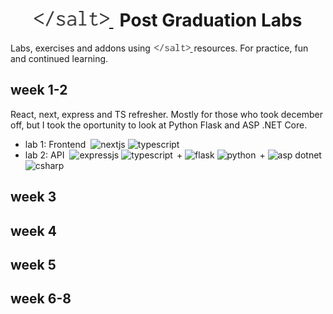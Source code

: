 <h1 align="center">  
  <a href="https://www.salt.dev/">
    <img src="./saltlogo.svg"/ height="25">
  </a> 
  <span style="margin-left: 10px;">Post Graduation Labs<span>
</h1>

<p>Labs, exercises and addons using 
  <a href="https://www.salt.dev/" style="padding-left: 2px; margin-right: 2px;">
    <img src="./saltlogo.svg"/ height="12">
  </a>
  resources. For practice, fun and continued learning.
</p>

## week 1-2
React, next, express and TS refresher. Mostly for those who took december off, but I took the oportunity to look at Python Flask and ASP .NET Core.

* <a style="margin-right: 4px;" hrf="https://github.com/Gullbra/salt-PGP/tree/main/week_1-lab_1%20addons-ts-lab-reactBasics-main">lab 1: Frontend</a> 
  <img src="https://skillicons.dev/icons?i=next" alt="nextjs" title="NextJS" width="12" height="12"/>
  <img src="https://skillicons.dev/icons?i=ts" alt="typescript" title="TypeScript" width="12" height="12"/>
* <a style="margin-right: 4px;" hrf="https://github.com/Gullbra/salt-PGP/tree/main/week_1-lab_1%20addons-ts-lab-reactBasics-main">lab 2: API</a>
  <img src="https://skillicons.dev/icons?i=express" alt="expressjs" title="ExpressJS" width="12" height="12"/>
    <img style="margin-right: 2px;" src="https://skillicons.dev/icons?i=ts" alt="typescript" title="TypeScript" width="12" height="12"/> +
  <img src="https://skillicons.dev/icons?i=flask" alt="flask" title="Flask" width="12" height="12"/>
    <img style="margin-right: 2px;" src="https://skillicons.dev/icons?i=python" alt="python" title="Python" width="12" height="12"/> +
  <img src="https://skillicons.dev/icons?i=dotnet" alt="asp dotnet" title="ASP .Net Core" width="12" height="12"/>
    <img src="https://skillicons.dev/icons?i=cs" alt="csharp" title="C#" width="12" height="12"/>  

## week 3


## week 4

## week 5

## week 6-8